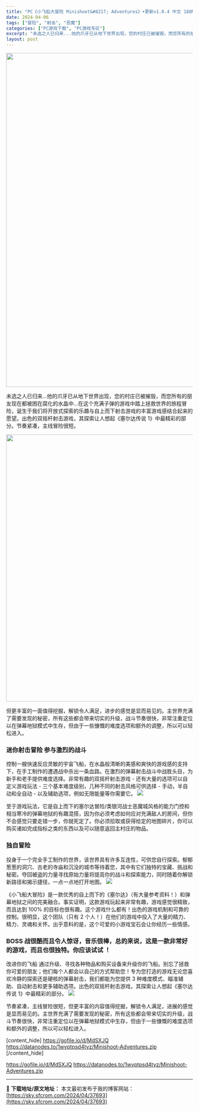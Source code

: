 ```yaml
---
title: "PC《小飞船大冒险 Minishoot&#8217; Adventures》+更新v1.0.4 中文 188M"
date: 2024-04-06
tags: ["冒险", "射击", "恶魔"]
categories: ["PC游戏下载", "PC游戏专区"]
excerpt: "未选之人已归来...他的爪牙已从地下世界出现，您的村庄已被摧毁，而您所有的朋友现在都被困在腐化的水晶中...在这个充满子弹的游戏中踏上拯救世界的旅程冒险，诞生于我们将开放式探索的乐趣与自上而下射击游戏的丰富游戏感结合起来的愿望。出色的双摇杆射击游戏，其探索让人想起《塞尔达传说 1》中最精彩的部分。节&hellip;"
layout: post
---
```


<img class="size-full wp-image-37701 aligncenter" src="https://sky.sfcrom.com/wp-content/uploads/2024/04/2024040602503234.webp" alt="" width="600" height="900" />

未选之人已归来...他的爪牙已从地下世界出现，您的村庄已被摧毁，而您所有的朋友现在都被困在腐化的水晶中...在这个充满子弹的游戏中踏上拯救世界的旅程冒险，诞生于我们将开放式探索的乐趣与自上而下射击游戏的丰富游戏感结合起来的愿望。出色的双摇杆射击游戏，其探索让人想起《塞尔达传说 1》中最精彩的部分。节奏紧凑，主线冒险很短。

<img class="alignnone size-full wp-image-37681" src="https://sky.sfcrom.com/wp-content/uploads/2024/04/20240406104841-378a6.jpeg" alt="" width="1280" height="720" />

但更丰富的一面值得挖掘，解锁令人满足，进步的感觉是显而易见的。主世界充满了需要发现的秘密，所有这些都会带来切实的升级，战斗节奏很快，非常注重定位以在弹幕地狱模式中生存，但由于一些慷慨的难度选项和额外的调整，所以可以轻松进入。
<h3>迷你射击冒险 参与激烈的战斗</h3>
控制一艘快速反应灵敏的宇宙飞船，在水晶般清晰的美感和爽快的游戏感的支持下，在手工制作的遭遇战中杀出一条血路。在激烈的弹幕射击战斗中战胜头目，为新手和老手提供难度选择。非常有趣的双摇杆射击游戏 - 还有大量的选项可以自定义游戏玩法 - 三个基本难度级别，几种不同的射击风格可供选择 - 手动，半自动和全自动 - 以及辅助选项，例如无限能量等你需要它。

<img src="https://sky.sfcrom.com/wp-content/uploads/2024/04/20240406104846-3dac1.jpeg" />

至于游戏玩法，它是自上而下的塞尔达冒险/类银河战士恶魔城风格的能力门控和相当寒冷的弹幕地狱的有趣混搭，因为你必须考虑如何应对充满敌人的房间，但你不会感觉只要走错一步，你就死定了。你必须拾取或获得给定的地图碎片，你可以购买诸如完成指标之类的东西以及可以随意返回主村庄的物品。
<h3>独自冒险</h3>
投身于一个完全手工制作的世界，该世界具有许多互连性，可供您自行探索。郁郁葱葱的洞穴、古老的寺庙和沉没的城市等待着您，其中有它们独特的宝藏、挑战和秘密。夺回被盗的力量寻找原始力量将提高你的战斗和探索能力，同时随着你解锁新路径和揭示捷径，一点一点地打开地图。

<img src="https://sky.sfcrom.com/wp-content/uploads/2024/04/20240406104849-238e0.jpeg" />

《小飞船大冒险》是一款优秀的自上而下的《塞尔达》（有大量参考资料！）和弹幕地狱之间的完美融合。事实证明，这款游戏玩起来非常有趣，游戏感觉很精致，而且达到 100% 的目标也很有趣。这个游戏什么都有！出色的游戏机制和可靠的控制。很明显，这个团队（只有 2 个人！）在他们的游戏中投入了大量的精力、精力、灵魂和关怀。出乎意料的是，这个可爱的小游戏宝石会让你经历一些情感。
<h3>BOSS 战很酷而且令人惊讶，音乐很棒，总的来说，这是一款非常好的游戏，而且也很独特。你应该试试 ！</h3>
改进你的飞船 通过升级、寻找各种物品和购买设备来升级你的飞船。别忘了拯救你可爱的朋友；他们每个人都会以自己的方式帮助您！专为您打造的游戏无论您喜欢冷静的探索还是硬核的弹幕射击，我们都能为您提供 3 种难度模式、瞄准辅助、自动射击和更多辅助选项。出色的双摇杆射击游戏，其探索让人想起《塞尔达传说 1》中最精彩的部分。

<img src="https://sky.sfcrom.com/wp-content/uploads/2024/04/20240406104853-a2a00.jpeg" />

节奏紧凑，主线冒险很短，但更丰富的内容值得挖掘，解锁令人满足，进展的感觉是显而易见的。主世界充满了需要发现的秘密，所有这些都会带来切实的升级，战斗节奏很快，非常注重定位以在弹幕地狱模式中生存，但由于一些慷慨的难度选项和额外的调整，所以可以轻松进入。

[content_hide]
https://gofile.io/d/MdSXJQ
https://datanodes.to/1wvptpsd4tyz/Minishoot-Adventures.zip
[/content_hide]

<!--wechatfans start-->
https://gofile.io/d/MdSXJQ
https://datanodes.to/1wvptpsd4tyz/Minishoot-Adventures.zip
<!--wechatfans end-->

---
📖 **下载地址/原文地址：** 本文最初发布于我的博客网站：[https://sky.sfcrom.com/2024/04/37693](https://sky.sfcrom.com/2024/04/37693)
